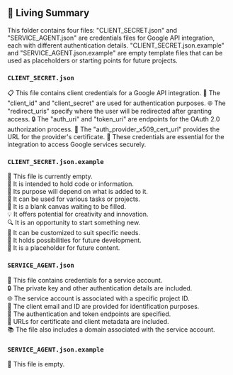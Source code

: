 

<!-- Living README Summary -->
## 🌳 Living Summary

This folder contains four files: "CLIENT_SECRET.json" and "SERVICE_AGENT.json" are credentials files for Google API integration, each with different authentication details. "CLIENT_SECRET.json.example" and "SERVICE_AGENT.json.example" are empty template files that can be used as placeholders or starting points for future projects.


### `CLIENT_SECRET.json`

📋 This file contains client credentials for a Google API integration. 
🔑 The "client_id" and "client_secret" are used for authentication purposes. 
🌐 The "redirect_uris" specify where the user will be redirected after granting access. 
🔒 The "auth_uri" and "token_uri" are endpoints for the OAuth 2.0 authorization process. 
🔧 The "auth_provider_x509_cert_url" provides the URL for the provider's certificate. 
🔐 These credentials are essential for the integration to access Google services securely.


### `CLIENT_SECRET.json.example`

📄 This file is currently empty.     
📝 It is intended to hold code or information.     
👀 Its purpose will depend on what is added to it.     
📌 It can be used for various tasks or projects.     
🚀 It is a blank canvas waiting to be filled.     
💡 It offers potential for creativity and innovation.     
🔍 It is an opportunity to start something new.     
🔧 It can be customized to suit specific needs.     
🌟 It holds possibilities for future development.     
📁 It is a placeholder for future content.    


### `SERVICE_AGENT.json`

🔑 This file contains credentials for a service account.   
🔒 The private key and other authentication details are included.   
🌐 The service account is associated with a specific project ID.   
📧 The client email and ID are provided for identification purposes.   
🔐 The authentication and token endpoints are specified.   
🔗 URLs for certificate and client metadata are included.   
📚 The file also includes a domain associated with the service account.


### `SERVICE_AGENT.json.example`

📄 This file is empty.

<!-- Living README Summary -->